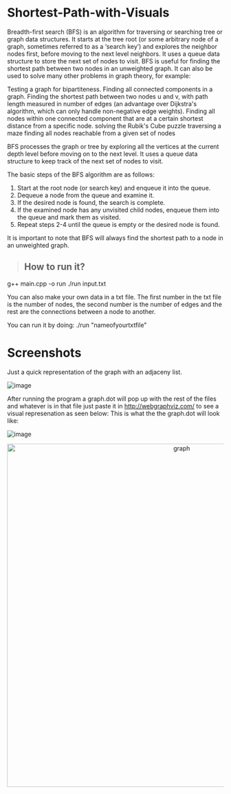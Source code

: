 # Shortest-Path-with-Visuals
Breadth-first search (BFS) is an algorithm for traversing or searching tree or graph data structures. It starts at the tree root (or some arbitrary node of a graph, sometimes referred to as a ‘search key’) and explores the neighbor nodes first, before moving to the next level neighbors.
It uses a queue data structure to store the next set of nodes to visit. BFS is useful for finding the shortest path between two nodes in an unweighted graph.
It can also be used to solve many other problems in graph theory, for example:

Testing a graph for bipartiteness.
Finding all connected components in a graph.
Finding the shortest path between two nodes u and v, with path length measured in number of edges (an advantage over Dijkstra's algorithm, which can only handle non-negative edge weights).
Finding all nodes within one connected component that are at a certain shortest distance from a specific node.
solving the Rubik's Cube puzzle
traversing a maze
finding all nodes reachable from a given set of nodes

BFS processes the graph or tree by exploring all the vertices at the current depth level before moving on to the next level. It uses a queue data structure to keep track of the next set of nodes to visit.

The basic steps of the BFS algorithm are as follows:

1. Start at the root node (or search key) and enqueue it into the queue.
2. Dequeue a node from the queue and examine it.
3. If the desired node is found, the search is complete.
4. If the examined node has any unvisited child nodes, enqueue them into the queue and mark them as visited.
5. Repeat steps 2-4 until the queue is empty or the desired node is found.

It is important to note that BFS will always find the shortest path to a node in an unweighted graph.

 > ## How to run it?
g++ main.cpp -o run
./run input.txt

You can also make your own data in a txt file. The first number in the txt file is the number of nodes, the second number is the number of edges and the rest are the connections between a node to another.

You can run it by doing:  ./run "nameofyourtxtfile"

# Screenshots
Just a quick representation of the graph with an adjaceny list.

![image](https://user-images.githubusercontent.com/114533891/212448255-bfa44b92-cea5-4741-a2c3-aa8da219a5cd.png)

After running the program a graph.dot will pop up with the rest of the files and whatever is in that file just paste it in http://webgraphviz.com/ to see a visual represenation as seen below:
This is what the the graph.dot will look like: 

![image](https://user-images.githubusercontent.com/114533891/212448375-ca749f9a-d8a5-41cf-8348-9a9d771212da.png)


<p align="center"><img width="796" alt="graph" src="https://user-images.githubusercontent.com/114533891/212448008-f5ab0cf8-9aa6-45e1-a241-15d5cdfc2570.png">


